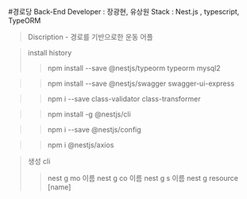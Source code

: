 #경로당 Back-End
     Developer : 장광현, 유상원
     Stack : Nest.js , typescript, TypeORM

> Discription - 경로를 기반으로한 운동 어플

> install history 
> > npm install --save @nestjs/typeorm typeorm mysql2

> > npm install --save @nestjs/swagger swagger-ui-express

> > npm i --save class-validator class-transformer

> > npm install -g @nestjs/cli   

> > npm i --save @nestjs/config

> > npm i @nestjs/axios


> 생성 cli
> > nest g mo 이름
> > nest g co 이름
> > nest g s 이름
> > nest g resource [name]

